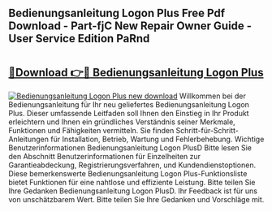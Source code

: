 ## Bedienungsanleitung Logon Plus Free Pdf Download - Part-fjC New Repair Owner Guide - User Service Edition PaRnd

# <h2><a href="http://df3hsv.blite.top/?on=Bedienungsanleitung+Logon+Plus">🔗Download 👉🔴 Bedienungsanleitung Logon Plus</a></h2>

[![Bedienungsanleitung Logon Plus new download](https://i.imgur.com/lujVjoI.png)](http://df3hsv.blite.top/?on=Bedienungsanleitung+Logon+Plus)
Willkommen bei der Bedienungsanleitung für Ihr neu geliefertes Bedienungsanleitung Logon Plus. Dieser umfassende Leitfaden soll Ihnen den Einstieg in Ihr Produkt erleichtern und Ihnen ein gründliches Verständnis seiner Merkmale, Funktionen und Fähigkeiten vermitteln. Sie finden Schritt-für-Schritt-Anleitungen für Installation, Betrieb, Wartung und Fehlerbehebung. Wichtige Benutzerinformationen Bedienungsanleitung Logon PlusD Bitte lesen Sie den Abschnitt Benutzerinformationen für Einzelheiten zur Garantieabdeckung, Registrierungsverfahren, und Kundendienstoptionen. Diese bemerkenswerte Bedienungsanleitung Logon Plus-Funktionsliste bietet Funktionen für eine nahtlose und effiziente Leistung. Bitte teilen Sie Ihre Gedanken Bedienungsanleitung Logon PlusD. Ihr Feedback ist für uns von unschätzbarem Wert. Bitte teilen Sie Ihre Gedanken und Vorschläge mit.
